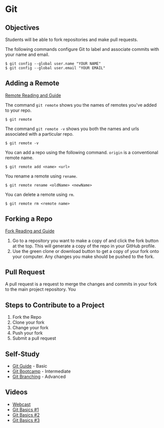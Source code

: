 # Git

## Objectives 
Students will be able to fork repositories and make pull requests.

The following commands configure Git to label and associate commits with your name and email.
```
$ git config --global user.name "YOUR NAME"
$ git config --global user.email "YOUR EMAIL"
```

## Adding a Remote
[Remote Reading and Guide](https://help.github.com/articles/adding-a-remote/) <br>

The command `git remote` shows you the names of remotes you've added to your repo.
```
$ git remote
```
The command `git remote -v` shows you both the names and urls associated with a particular repo.
```
$ git remote -v
```
You can add a repo using the following command. `origin` is a conventional remote name.
```
$ git remote add <name> <url>
```
You rename a remote using `rename`.
```
$ git remote rename <oldName> <newName>
```
You can delete a remote using `rm`.
```
$ git remote rm <remote name>
```

## Forking a Repo
[Fork Reading and Guide](https://help.github.com/articles/fork-a-repo/) <br>
1) Go to a repository you want to make a copy of and click the fork button at the top. This will generate a copy of the repo in your GitHub profile.
2) Use the green clone or download button to get a copy of your fork onto your computer. Any changes you make should be pushed to the fork.

## Pull Request
A pull request is a request to merge the changes and commits in your fork to the main project repository. You

## Steps to Contribute to a Project
1) Fork the Repo
2) Clone your fork
3) Change your fork
4) Push your fork
5) Submit a pull request

## Self-Study
* [Git Guide](http://rogerdudler.github.io/git-guide/) - Basic
* [Git Bootcamp](https://help.github.com/categories/bootcamp/) - Intermediate
* [Git Branching](http://learngitbranching.js.org/) - Advanced

## Videos
* [Webcast](https://www.youtube.com/watch?v=U8GBXvdmHT4)
* [Git Basics #1](https://www.youtube.com/watch?v=8oRjP8yj2Wo)
* [Git Basics #2](https://www.youtube.com/watch?v=uhtzxPU7Bz0)
* [Git Basics #3](https://www.youtube.com/watch?v=wmnSyrRBKTw)
